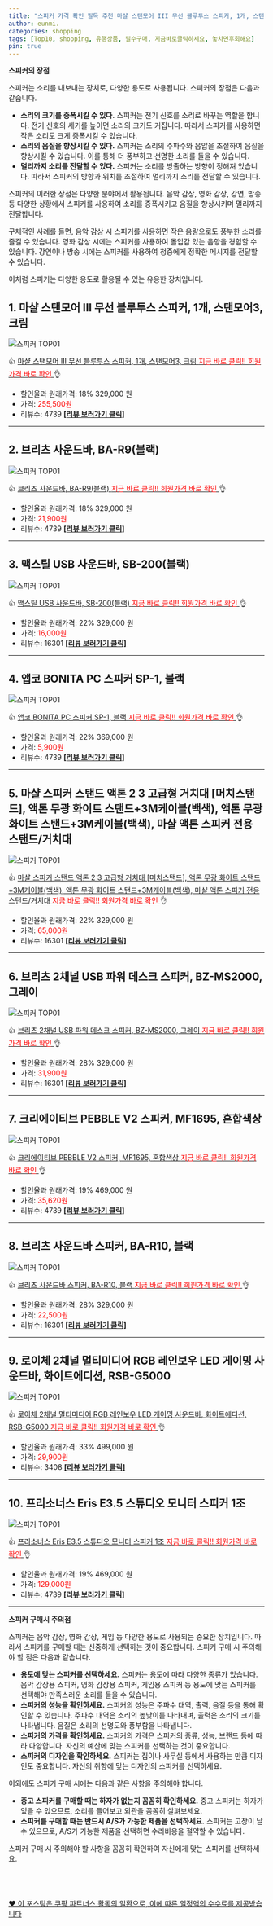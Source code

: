 ```yaml
---
title: "스피커 가격 확인 필독 추천 마샬 스탠모어 III 무선 블루투스 스피커, 1개, 스탠모어3, 크림 비교 장점 구매가이드"
author: eunmi.
categories: shopping
tags: [Top10, shopping, 유행상품, 필수구매, 지금바로클릭하세요, 놓치면후회해요]
pin: true
---
```

**스피커의 장점**

스피커는 소리를 내보내는 장치로, 다양한 용도로 사용됩니다. 스피커의 장점은 다음과 같습니다.

* **소리의 크기를 증폭시킬 수 있다.** 스피커는 전기 신호를 소리로 바꾸는 역할을 합니다. 전기 신호의 세기를 높이면 소리의 크기도 커집니다. 따라서 스피커를 사용하면 작은 소리도 크게 증폭시킬 수 있습니다.
* **소리의 음질을 향상시킬 수 있다.** 스피커는 소리의 주파수와 음압을 조절하여 음질을 향상시킬 수 있습니다. 이를 통해 더 풍부하고 선명한 소리를 들을 수 있습니다.
* **멀리까지 소리를 전달할 수 있다.** 스피커는 소리를 방출하는 방향이 정해져 있습니다. 따라서 스피커의 방향과 위치를 조절하여 멀리까지 소리를 전달할 수 있습니다.

스피커의 이러한 장점은 다양한 분야에서 활용됩니다. 음악 감상, 영화 감상, 강연, 방송 등 다양한 상황에서 스피커를 사용하여 소리를 증폭시키고 음질을 향상시키며 멀리까지 전달합니다.

구체적인 사례를 들면, 음악 감상 시 스피커를 사용하면 작은 음량으로도 풍부한 소리를 즐길 수 있습니다. 영화 감상 시에는 스피커를 사용하여 몰입감 있는 음향을 경험할 수 있습니다. 강연이나 방송 시에는 스피커를 사용하여 청중에게 정확한 메시지를 전달할 수 있습니다.

이처럼 스피커는 다양한 용도로 활용될 수 있는 유용한 장치입니다.

   

## 1. 마샬 스탠모어 III 무선 블루투스 스피커, 1개, 스탠모어3, 크림

![스피커 TOP01](https://thumbnail9.coupangcdn.com/thumbnails/remote/230x230ex/image/vendor_inventory/95c2/5a7dde419486252e83914c9b4732f09da9a864c24ec53a8b933691241d96.png)


👍 [마샬 스탠모어 III 무선 블루투스 스피커, 1개, 스탠모어3, 크림 <font color=red> 지금 바로 클릭!! 회원가격 바로 확인 </font> ](https://link.coupang.com/re/AFFSDP?lptag=AF3617701&subid=GithubCoopas&pageKey=7670681953&traceid=V0-153&itemId=15966294885&vendorItemId=83172494633) 👌 


- 할인율과 원래가격: 18%  329,000   원
- 가격: <span style='color:red'>255,500원</span>
- 리뷰수: 4739  [**[리뷰 보러가기 클릭]**](https://link.coupang.com/re/AFFSDP?lptag=AF3617701&subid=GithubCoopas&pageKey=7670681953&traceid=V0-153&itemId=15966294885&vendorItemId=83172494633)

---


   

## 2. 브리츠 사운드바, BA-R9(블랙)

![스피커 TOP01](https://thumbnail7.coupangcdn.com/thumbnails/remote/230x230ex/image/retail/images/9455719363283416-223a912d-25da-42e2-b5db-3978bc4f318a.jpg)


👍 [브리츠 사운드바, BA-R9(블랙) <font color=red> 지금 바로 클릭!! 회원가격 바로 확인 </font> ](https://link.coupang.com/re/AFFSDP?lptag=AF3617701&subid=GithubCoopas&pageKey=1020744&traceid=V0-153&itemId=4313779&vendorItemId=3011294211) 👌 


- 할인율과 원래가격: 18%  329,000   원
- 가격: <span style='color:red'>21,900원</span>
- 리뷰수: 4739  [**[리뷰 보러가기 클릭]**](https://link.coupang.com/re/AFFSDP?lptag=AF3617701&subid=GithubCoopas&pageKey=1020744&traceid=V0-153&itemId=4313779&vendorItemId=3011294211)

---


   

## 3. 맥스틸 USB 사운드바, SB-200(블랙)

![스피커 TOP01](https://thumbnail10.coupangcdn.com/thumbnails/remote/230x230ex/image/retail/images/2445467989555356-4585d93f-8dc0-4152-84be-f24f2cf63470.jpg)


👍 [맥스틸 USB 사운드바, SB-200(블랙) <font color=red> 지금 바로 클릭!! 회원가격 바로 확인 </font> ](https://link.coupang.com/re/AFFSDP?lptag=AF3617701&subid=GithubCoopas&pageKey=24568929&traceid=V0-153&itemId=95631350&vendorItemId=3171122003) 👌 


- 할인율과 원래가격: 22%  329,000   원
- 가격: <span style='color:red'>16,000원</span>
- 리뷰수: 16301  [**[리뷰 보러가기 클릭]**](https://link.coupang.com/re/AFFSDP?lptag=AF3617701&subid=GithubCoopas&pageKey=24568929&traceid=V0-153&itemId=95631350&vendorItemId=3171122003)

---


   

## 4. 앱코 BONITA PC 스피커 SP-1, 블랙

![스피커 TOP01](https://thumbnail8.coupangcdn.com/thumbnails/remote/230x230ex/image/retail/images/3656021137934366-e5dd3cb0-c898-472d-8d9d-a46f32c65905.jpg)


👍 [앱코 BONITA PC 스피커 SP-1, 블랙 <font color=red> 지금 바로 클릭!! 회원가격 바로 확인 </font> ](https://link.coupang.com/re/AFFSDP?lptag=AF3617701&subid=GithubCoopas&pageKey=1504273315&traceid=V0-153&itemId=2582705886&vendorItemId=70574936433) 👌 


- 할인율과 원래가격: 22%  369,000   원
- 가격: <span style='color:red'>5,900원</span>
- 리뷰수: 4739  [**[리뷰 보러가기 클릭]**](https://link.coupang.com/re/AFFSDP?lptag=AF3617701&subid=GithubCoopas&pageKey=1504273315&traceid=V0-153&itemId=2582705886&vendorItemId=70574936433)

---


   

## 5. 마샬 스피커 스탠드 액톤 2 3 고급형 거치대 [머치스탠드], 액톤 무광 화이트 스탠드+3M케이블(백색), 액톤 무광 화이트 스탠드+3M케이블(백색), 마샬 액톤 스피커 전용 스탠드/거치대

![스피커 TOP01](https://thumbnail6.coupangcdn.com/thumbnails/remote/230x230ex/image/vendor_inventory/7483/5cce7d06229fcfeb40ff458577eef06940a2968bf1a9e4ecb4e2bd303607.jpg)


👍 [마샬 스피커 스탠드 액톤 2 3 고급형 거치대 [머치스탠드], 액톤 무광 화이트 스탠드+3M케이블(백색), 액톤 무광 화이트 스탠드+3M케이블(백색), 마샬 액톤 스피커 전용 스탠드/거치대 <font color=red> 지금 바로 클릭!! 회원가격 바로 확인 </font> ](https://link.coupang.com/re/AFFSDP?lptag=AF3617701&subid=GithubCoopas&pageKey=7434720074&traceid=V0-153&itemId=19318424805&vendorItemId=86432588344) 👌 


- 할인율과 원래가격: 22%  329,000   원
- 가격: <span style='color:red'>65,000원</span>
- 리뷰수: 16301  [**[리뷰 보러가기 클릭]**](https://link.coupang.com/re/AFFSDP?lptag=AF3617701&subid=GithubCoopas&pageKey=7434720074&traceid=V0-153&itemId=19318424805&vendorItemId=86432588344)

---


   

## 6. 브리츠 2채널 USB 파워 데스크 스피커, BZ-MS2000, 그레이

![스피커 TOP01](https://thumbnail7.coupangcdn.com/thumbnails/remote/230x230ex/image/retail/images/112706323996004-1e8246d6-68a5-4298-83ec-25fbacb77cc3.jpg)


👍 [브리츠 2채널 USB 파워 데스크 스피커, BZ-MS2000, 그레이 <font color=red> 지금 바로 클릭!! 회원가격 바로 확인 </font> ](https://link.coupang.com/re/AFFSDP?lptag=AF3617701&subid=GithubCoopas&pageKey=5930728326&traceid=V0-153&itemId=10537401862&vendorItemId=77818920232) 👌 


- 할인율과 원래가격: 28%  329,000   원
- 가격: <span style='color:red'>31,900원</span>
- 리뷰수: 16301  [**[리뷰 보러가기 클릭]**](https://link.coupang.com/re/AFFSDP?lptag=AF3617701&subid=GithubCoopas&pageKey=5930728326&traceid=V0-153&itemId=10537401862&vendorItemId=77818920232)

---


   

## 7. 크리에이티브 PEBBLE V2 스피커, MF1695, 혼합색상

![스피커 TOP01](https://thumbnail9.coupangcdn.com/thumbnails/remote/230x230ex/image/retail/images/1221024510354403-177ef0be-672b-4eec-9221-63020cfa7b94.jpg)


👍 [크리에이티브 PEBBLE V2 스피커, MF1695, 혼합색상 <font color=red> 지금 바로 클릭!! 회원가격 바로 확인 </font> ](https://link.coupang.com/re/AFFSDP?lptag=AF3617701&subid=GithubCoopas&pageKey=1431719811&traceid=V0-153&itemId=2472847420&vendorItemId=70466232559) 👌 


- 할인율과 원래가격: 19%  469,000   원
- 가격: <span style='color:red'>35,620원</span>
- 리뷰수: 4739  [**[리뷰 보러가기 클릭]**](https://link.coupang.com/re/AFFSDP?lptag=AF3617701&subid=GithubCoopas&pageKey=1431719811&traceid=V0-153&itemId=2472847420&vendorItemId=70466232559)

---


   

## 8. 브리츠 사운드바 스피커, BA-R10, 블랙

![스피커 TOP01](https://thumbnail7.coupangcdn.com/thumbnails/remote/230x230ex/image/retail/images/2022/09/20/13/6/40773cc6-4ede-4c40-ac77-93adfcb8dfb0.jpg)


👍 [브리츠 사운드바 스피커, BA-R10, 블랙 <font color=red> 지금 바로 클릭!! 회원가격 바로 확인 </font> ](https://link.coupang.com/re/AFFSDP?lptag=AF3617701&subid=GithubCoopas&pageKey=6787164991&traceid=V0-153&itemId=15979835958&vendorItemId=83185775335) 👌 


- 할인율과 원래가격: 28%  329,000   원
- 가격: <span style='color:red'>22,500원</span>
- 리뷰수: 16301  [**[리뷰 보러가기 클릭]**](https://link.coupang.com/re/AFFSDP?lptag=AF3617701&subid=GithubCoopas&pageKey=6787164991&traceid=V0-153&itemId=15979835958&vendorItemId=83185775335)

---


   

## 9. 로이체 2채널 멀티미디어 RGB 레인보우 LED 게이밍 사운드바, 화이트에디션, RSB-G5000

![스피커 TOP01](https://thumbnail10.coupangcdn.com/thumbnails/remote/230x230ex/image/retail/images/2022/06/15/14/2/bcb88a3b-7de2-4e0e-88ef-226dc294b6fe.jpg)


👍 [로이체 2채널 멀티미디어 RGB 레인보우 LED 게이밍 사운드바, 화이트에디션, RSB-G5000 <font color=red> 지금 바로 클릭!! 회원가격 바로 확인 </font> ](https://link.coupang.com/re/AFFSDP?lptag=AF3617701&subid=GithubCoopas&pageKey=5409040011&traceid=V0-153&itemId=14813272404&vendorItemId=82052923046) 👌 


- 할인율과 원래가격: 33%  499,000   원
- 가격: <span style='color:red'>29,900원</span>
- 리뷰수: 3408  [**[리뷰 보러가기 클릭]**](https://link.coupang.com/re/AFFSDP?lptag=AF3617701&subid=GithubCoopas&pageKey=5409040011&traceid=V0-153&itemId=14813272404&vendorItemId=82052923046)

---


   

## 10. 프리소너스 Eris E3.5 스튜디오 모니터 스피커 1조

![스피커 TOP01](https://thumbnail9.coupangcdn.com/thumbnails/remote/230x230ex/image/vendor_inventory/bce2/c88daf44ed33a7e654f8fa478bbaaf767b9b474ebc67d4e5926534800e90.jpg)


👍 [프리소너스 Eris E3.5 스튜디오 모니터 스피커 1조 <font color=red> 지금 바로 클릭!! 회원가격 바로 확인 </font> ](https://link.coupang.com/re/AFFSDP?lptag=AF3617701&subid=GithubCoopas&pageKey=5238881713&traceid=V0-153&itemId=18142250051&vendorItemId=86828523718) 👌 


- 할인율과 원래가격: 19%  469,000   원
- 가격: <span style='color:red'>129,000원</span>
- 리뷰수: 4739  [**[리뷰 보러가기 클릭]**](https://link.coupang.com/re/AFFSDP?lptag=AF3617701&subid=GithubCoopas&pageKey=5238881713&traceid=V0-153&itemId=18142250051&vendorItemId=86828523718)

---
**스피커 구매시 주의점**

스피커는 음악 감상, 영화 감상, 게임 등 다양한 용도로 사용되는 중요한 장치입니다. 따라서 스피커를 구매할 때는 신중하게 선택하는 것이 중요합니다. 스피커 구매 시 주의해야 할 점은 다음과 같습니다.

* **용도에 맞는 스피커를 선택하세요.** 스피커는 용도에 따라 다양한 종류가 있습니다. 음악 감상용 스피커, 영화 감상용 스피커, 게임용 스피커 등 용도에 맞는 스피커를 선택해야 만족스러운 소리를 들을 수 있습니다.
* **스피커의 성능을 확인하세요.** 스피커의 성능은 주파수 대역, 출력, 음질 등을 통해 확인할 수 있습니다. 주파수 대역은 소리의 높낮이를 나타내며, 출력은 소리의 크기를 나타냅니다. 음질은 소리의 선명도와 풍부함을 나타냅니다.
* **스피커의 가격을 확인하세요.** 스피커의 가격은 스피커의 종류, 성능, 브랜드 등에 따라 다양합니다. 자신의 예산에 맞는 스피커를 선택하는 것이 중요합니다.
* **스피커의 디자인을 확인하세요.** 스피커는 집이나 사무실 등에서 사용하는 만큼 디자인도 중요합니다. 자신의 취향에 맞는 디자인의 스피커를 선택하세요.

이외에도 스피커 구매 시에는 다음과 같은 사항을 주의해야 합니다.

* **중고 스피커를 구매할 때는 하자가 없는지 꼼꼼히 확인하세요.** 중고 스피커는 하자가 있을 수 있으므로, 소리를 들어보고 외관을 꼼꼼히 살펴보세요.
* **스피커를 구매할 때는 반드시 A/S가 가능한 제품을 선택하세요.** 스피커는 고장이 날 수 있으므로, A/S가 가능한 제품을 선택하면 수리비용을 절약할 수 있습니다.

스피커 구매 시 주의해야 할 사항을 꼼꼼히 확인하여 자신에게 맞는 스피커를 선택하세요.<br><br><br><br><br> [ ❤  이 포스팅은 쿠팡 파트너스 활동의 일환으로, 이에 따른 일정액의 수수료를 제공받습니다](https://link.coupang.com/a/bcEFyh)